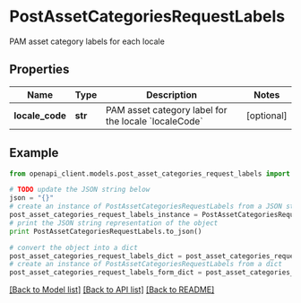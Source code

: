 # PostAssetCategoriesRequestLabels

PAM asset category labels for each locale

## Properties
Name | Type | Description | Notes
------------ | ------------- | ------------- | -------------
**locale_code** | **str** | PAM asset category label for the locale &#x60;localeCode&#x60; | [optional] 

## Example

```python
from openapi_client.models.post_asset_categories_request_labels import PostAssetCategoriesRequestLabels

# TODO update the JSON string below
json = "{}"
# create an instance of PostAssetCategoriesRequestLabels from a JSON string
post_asset_categories_request_labels_instance = PostAssetCategoriesRequestLabels.from_json(json)
# print the JSON string representation of the object
print PostAssetCategoriesRequestLabels.to_json()

# convert the object into a dict
post_asset_categories_request_labels_dict = post_asset_categories_request_labels_instance.to_dict()
# create an instance of PostAssetCategoriesRequestLabels from a dict
post_asset_categories_request_labels_form_dict = post_asset_categories_request_labels.from_dict(post_asset_categories_request_labels_dict)
```
[[Back to Model list]](../README.md#documentation-for-models) [[Back to API list]](../README.md#documentation-for-api-endpoints) [[Back to README]](../README.md)


